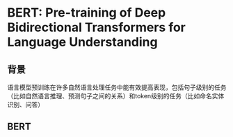 # BERT: Pre-training of Deep Bidirectional Transformers for Language Understanding

## 背景

语言模型预训练在许多自然语言处理任务中能有效提高表现，包括句子级别的任务（比如自然语言推理、预测句子之间的关系）和token级别的任务（比如命名实体识别、问答）

## BERT

